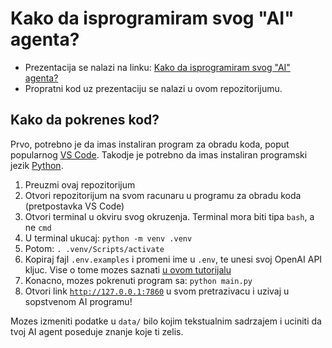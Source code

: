 # Kako da isprogramiram svog "AI" agenta?

* Prezentacija se nalazi na linku: [Kako da isprogramiram svog "AI" agenta?](./Kako%20da%20isprogramiram%20svog%20AI%20agenta.pdf)
* Propratni kod uz prezentaciju se nalazi u ovom repozitorijumu.

## Kako da pokrenes kod?

Prvo, potrebno je da imas instaliran program za obradu koda, poput popularnog [VS Code](https://code.visualstudio.com/). Takodje je potrebno da imas instaliran programski jezik [Python](https://www.python.org/).

1. Preuzmi ovaj repozitorijum
2. Otvori repozitorijum na svom racunaru u programu za obradu koda (pretpostavka VS Code)
3. Otvori terminal u okviru svog okruzenja. Terminal mora biti tipa `bash`, a ne `cmd`
4. U terminal ukucaj: `python -m venv .venv`
5. Potom: `. .venv/Scripts/activate`
6. Kopiraj fajl `.env.examples` i promeni ime u `.env`, te unesi svoj OpenAI API kljuc. Vise o tome mozes saznati [u ovom tutorijalu](https://platform.openai.com/docs/quickstart?context=python)
7. Konacno, mozes pokrenuti program sa: `python main.py`
8. Otvori link [`http://127.0.0.1:7860`](http://127.0.0.1:7860) u svom pretrazivacu i uzivaj u sopstvenom AI programu!

Mozes izmeniti podatke u `data/` bilo kojim tekstualnim sadrzajem i uciniti da tvoj AI agent poseduje znanje koje ti zelis.